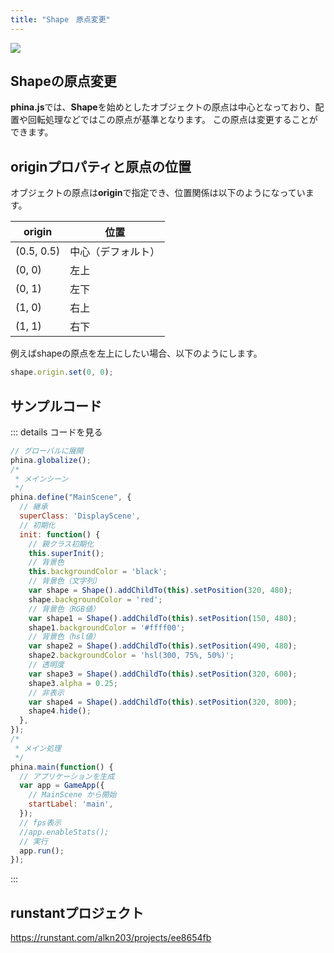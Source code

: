 ```yaml
---
title: "Shape　原点変更"
---
```


![](https://storage.googleapis.com/zenn-user-upload/2medybekhzw1qszm851k3tfnncyd)

## Shapeの原点変更

**phina.js**では、**Shape**を始めとしたオブジェクトの原点は中心となっており、配置や回転処理などではこの原点が基準となります。
この原点は変更することができます。

## originプロパティと原点の位置
オブジェクトの原点は**origin**で指定でき、位置関係は以下のようになっています。

| origin | 位置 |
| ---- | ---- |
| (0.5, 0.5) | 中心（デフォルト）|
| (0, 0) | 左上 |
| (0, 1) | 左下 |
| (1, 0) | 右上 |
| (1, 1) | 右下 |

例えばshapeの原点を左上にしたい場合、以下のようにします。

```js
shape.origin.set(0, 0);
```

## サンプルコード
::: details コードを見る
```js
// グローバルに展開
phina.globalize();
/*
 * メインシーン
 */
phina.define("MainScene", {
  // 継承
  superClass: 'DisplayScene',
  // 初期化
  init: function() {
    // 親クラス初期化
    this.superInit();
    // 背景色
    this.backgroundColor = 'black';
    // 背景色（文字列）
    var shape = Shape().addChildTo(this).setPosition(320, 480);
    shape.backgroundColor = 'red';
    // 背景色（RGB値）
    var shape1 = Shape().addChildTo(this).setPosition(150, 480);
    shape1.backgroundColor = '#ffff00';
    // 背景色（hsl値）
    var shape2 = Shape().addChildTo(this).setPosition(490, 480);
    shape2.backgroundColor = 'hsl(300, 75%, 50%)';
    // 透明度
    var shape3 = Shape().addChildTo(this).setPosition(320, 600);
    shape3.alpha = 0.25;
    // 非表示
    var shape4 = Shape().addChildTo(this).setPosition(320, 800);
    shape4.hide();
  },
});
/*
 * メイン処理
 */
phina.main(function() {
  // アプリケーションを生成
  var app = GameApp({
    // MainScene から開始
    startLabel: 'main',
  });
  // fps表示
  //app.enableStats();
  // 実行
  app.run();
});
```
:::

## runstantプロジェクト
https://runstant.com/alkn203/projects/ee8654fb
